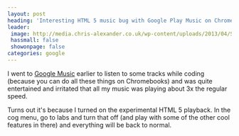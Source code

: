 ```yaml
---
layout: post
heading: 'Interesting HTML 5 music bug with Google Play Music on Chromebooks'
leader:
 image: http://media.chris-alexander.co.uk/wp-content/uploads/2013/04/Screenshot-2013-04-29-at-15.14.06-300x234.png
 hassmall: false
 showonpage: false
categories: google
---
```


I went to [Google Music](https://play.google.com/music/listen) earlier to listen to some tracks while coding (because you can do all these things on Chromebooks) and was quite entertained and irritated that all my music was playing about 3x the regular speed.

<!-- Replace missing image from http://media.chris-alexander.co.uk/wp-content/uploads/2013/04/Screenshot-2013-04-29-at-15.14.06-300x234.png -->

Turns out it's because I turned on the experimental HTML 5 playback. In the cog menu, go to labs and turn that off (and play with some of the other cool features in there) and everything will be back to normal.

